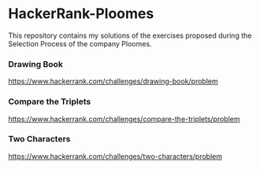 # HackerRank-Ploomes

This repository contains my solutions of the exercises proposed during the Selection Process of the company Ploomes.

### Drawing Book
https://www.hackerrank.com/challenges/drawing-book/problem

### Compare the Triplets
https://www.hackerrank.com/challenges/compare-the-triplets/problem

### Two Characters
https://www.hackerrank.com/challenges/two-characters/problem
